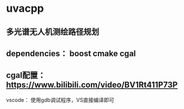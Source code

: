# uvacpp
多光谱无人机测绘路径规划
----
dependencies： boost cmake cgal
----
cgal配置： https://www.bilibili.com/video/BV1Rt411P73P
--
vscode： 使用gdb调试程序，VS直接编译即可
